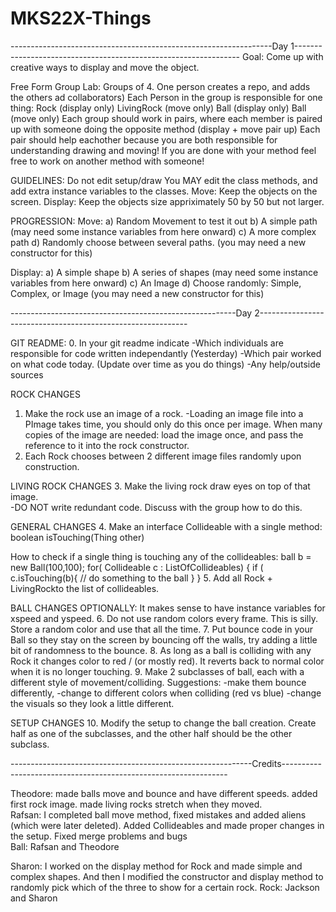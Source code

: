 # MKS22X-Things
-----------------------------------------------------------------Day 1----------------------------------------------------------------
Goal: 
    Come up with creative ways to display and move the object. 

Free Form Group Lab:
    Groups of 4. One person creates a repo, and adds the others ad collaborators)
    Each Person in the group is responsible for one thing:
        Rock (display only)
        LivingRock (move only)
        Ball (display only)
        Ball (move only)
    Each group should work in pairs, where each member is paired up with someone doing the opposite method (display + move pair up)
    Each pair should help eachother because you are both responsible for understanding drawing and moving!
    If you are done with your method feel free to work on another method with someone!
    

GUIDELINES:
    Do not edit setup/draw
    You MAY edit the class methods, and add extra instance variables to the classes.
    Move:
        Keep the objects on the screen.
    Display:
        Keep the objects size appriximately 50 by 50 but not larger.

PROGRESSION:
Move:
    a) Random Movement to test it out
    b) A simple path (may need some instance variables from here onward)
    c) A more complex path
    d) Randomly choose between several paths.  (you may need a new constructor for this)
    
Display: 
    a) A simple shape
    b) A series of shapes (may need some instance variables from here onward)
    c) An Image 
    d) Choose randomly: Simple, Complex, or Image  (you may need a new constructor for this)
    
--------------------------------------------------------Day 2------------------------------------------------------------

GIT README:
0. In your git readme indicate 
-Which individuals are responsible for code written independantly (Yesterday) 
-Which pair worked on what code today. (Update over time as you do things)
-Any help/outside sources

ROCK CHANGES
1. Make the rock use an image of a rock. 
    -Loading an image file into a PImage takes time, you should only do this once per image. When many copies of the image are needed: load the image once, and pass the reference to it into the rock constructor.
2. Each Rock chooses between 2 different image files randomly upon construction.

LIVING ROCK CHANGES
3. Make the living rock draw eyes on top of that image.      
    -DO NOT write redundant code. Discuss with the group how to do this.

GENERAL CHANGES
4. Make an interface Collideable with a single method:
    boolean isTouching(Thing other)

How to check if a single thing is touching any of the collideables:
ball b = new Ball(100,100);
for( Collideable c : ListOfCollideables) {
   if ( c.isTouching(b){
        // do something to the ball
    }
}
5. Add all Rock + LivingRockto the list of collideables. 

BALL CHANGES
OPTIONALLY: It makes sense to have instance variables for xspeed and yspeed.
6. Do not use random colors every frame. This is silly. Store a random color and use that all the time. 
7. Put bounce code in your Ball so they stay on the screen by bouncing off the walls, try adding a little bit of randomness to the bounce.
8. As long as a ball is  colliding with any Rock it changes color to red / (or mostly red). It reverts back to normal color when it is no longer touching.
9. Make 2 subclasses of ball, each with a different style of movement/colliding.
    Suggestions: 
    -make them bounce differently, 
    -change to different colors when colliding (red vs blue)
    -change the visuals so they look a little different.

SETUP CHANGES
10. Modify the setup to change the ball creation. Create half as one of the subclasses, and the other half should be the other subclass.

------------------------------------------------------------Credits----------------------------------------------------------------
    
 Theodore: made balls move and bounce and have different speeds. added first rock image. made living rocks stretch when they moved.
 <br>Rafsan: I completed ball move method, fixed mistakes and added aliens (which were later deleted). Added Collideables and made proper changes in the setup. Fixed merge problems and bugs</br>
 Ball: Rafsan and Theodore
 
 Sharon: I worked on the display method for Rock and made simple and complex shapes. And then I modified the constructor and   display method to randomly pick which of the three to show for a certain rock. 
 Rock: Jackson and Sharon
